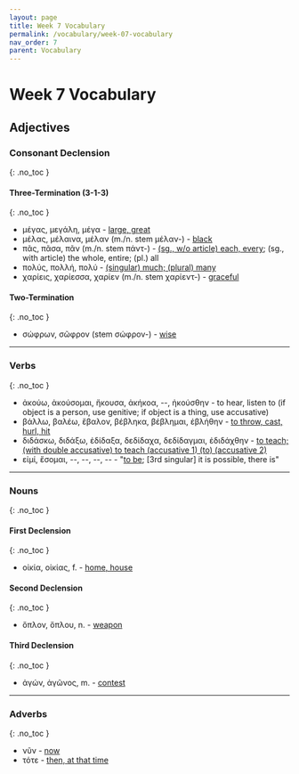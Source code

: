 ```yaml
---
layout: page
title: Week 7 Vocabulary
permalink: /vocabulary/week-07-vocabulary
nav_order: 7
parent: Vocabulary
---
```


# Week 7 Vocabulary

## Adjectives

### Consonant Declension
{: .no_toc }

#### Three-Termination (3-1-3)
{: .no_toc }
* μέγας, μεγάλη, μέγα - [large, great](https://logeion.uchicago.edu/μέγας)
* μέλας, μέλαινα, μέλαν (m./n. stem μέλαν-) - [black](https://logeion.uchicago.edu/μέλας)
* πᾶς, πᾶσα, πᾶν (m./n. stem πάντ-) - [(sg., w/o article) each, every](https://logeion.uchicago.edu/πᾶς); (sg., with article) the whole, entire; (pl.) all
* πολύς, πολλή, πολύ - [(singular) much; (plural) many](https://logeion.uchicago.edu/πολύς)
* χαρίεις, χαρίεσσα, χαρίεν (m./n. stem χαρίεντ-) - [graceful](https://logeion.uchicago.edu/χαρίεις)

#### Two-Termination
{: .no_toc }
* σώφρων, σῶφρον (stem σώφρον-) - [wise](https://logeion.uchicago.edu/σώφρων)

***

### Verbs
{: .no_toc }

* ἀκούω, ἀκούσομαι, ἤκουσα, ἀκήκοα, --, ἠκούσθην - to hear, listen to (if object is a person, use genitive; if object is a thing, use accusative)
* βάλλω, βαλέω, ἔβαλον, βέβληκα, βέβλημαι, ἐβλήθην - [to throw, cast, hurl, hit](https://logeion.uchicago.edu/βάλλω)
* διδάσκω, διδάξω, ἐδίδαξα, δεδίδαχα, δεδίδαγμαι, ἐδιδάχθην - [to teach; (with double accusative) to teach (accusative 1) (to) (accusative 2)](https://logeion.uchicago.edu/διδάσκω)
* εἰμί, ἔσομαι, --, --, --, -- - "[to be](https://logeion.uchicago.edu/εἰμί); [3rd singular] it is possible, there is"

***

### Nouns
{: .no_toc }

#### First Declension
{: .no_toc }
* οἰκία, οἰκίας, f. - [home, house](https://logeion.uchicago.edu/οἰκία)

#### Second Declension
{: .no_toc }
* ὅπλον, ὅπλου, n. - [weapon](https://logeion.uchicago.edu/ὅπλον)

#### Third Declension
{: .no_toc }
* ἀγών, ἀγῶνος, m. - [contest](https://logeion.uchicago.edu/ἀγών)

***

### Adverbs
{: .no_toc }

* νῦν - [now](https://logeion.uchicago.edu/)
* τότε - [then, at that time](https://logeion.uchicago.edu/)